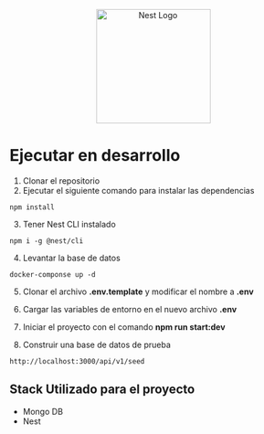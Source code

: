 <p align="center">
  <a href="http://nestjs.com/" target="blank"><img src="https://nestjs.com/img/logo-small.svg" width="200" alt="Nest Logo" /></a>
</p>

[circleci-image]: https://img.shields.io/circleci/build/github/nestjs/nest/master?token=abc123def456
[circleci-url]: https://circleci.com/gh/nestjs/nest

# Ejecutar en desarrollo

1. Clonar el repositorio
2. Ejecutar el siguiente comando para instalar las dependencias

```
npm install
```

3. Tener Nest CLI instalado

```
npm i -g @nest/cli
```

4. Levantar la base de datos

```
docker-componse up -d
```

5. Clonar el archivo **.env.template** y modificar el nombre a **.env**

6. Cargar las variables de entorno en el nuevo archivo **.env**

7. Iniciar el proyecto con el comando **npm run start:dev**

8. Construir una base de datos de prueba

```
http://localhost:3000/api/v1/seed
```

## Stack Utilizado para el proyecto

- Mongo DB
- Nest
